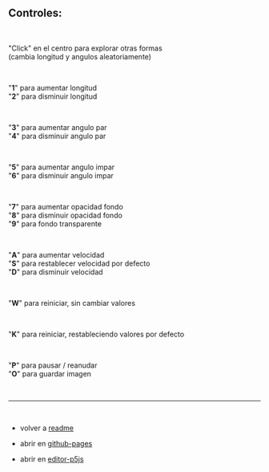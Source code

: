 ## Controles:

<br>

"Click" en el centro para explorar otras formas
<br>(cambia longitud y angulos aleatoriamente)

<br>

"**1**" para aumentar longitud  
"**2**" para disminuir longitud

<br>

"**3**" para aumentar angulo par  
"**4**" para disminuir angulo par

<br>

"**5**" para aumentar angulo impar  
"**6**" para disminuir angulo impar

<br>

"**7**" para aumentar opacidad fondo  
"**8**" para disminuir opacidad fondo  
"**9**" para fondo transparente

<br>

"**A**" para aumentar velocidad  
"**S**" para restablecer velocidad por defecto  
"**D**" para disminuir velocidad

<br>

"**W**" para reiniciar, sin cambiar valores  

<br>

"**K**" para reiniciar, restableciendo valores por defecto  

<br>

"**P**" para pausar / reanudar  
"**O**" para guardar imagen

<br>

***

<br>

* volver a <a href="https://github.com/mj-una/am1-tp1-collatz/blob/main/README.md">readme</a>

* abrir en <a href="https://mj-una.github.io/am1-tp1-collatz/" target="_blank" rel="noopener">github-pages</a>

* abrir en <a href="https://editor.p5js.org/martin_julio/sketches/dw8EZzpSH" target="_blank" rel="noopener">editor-p5js</a>

<br>
